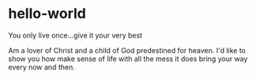 # hello-world
You only live once...give it your very best

Am a lover of Christ and a child of God predestined for heaven. I'd like to show you how make sense of life with all the mess it does bring your way every now and then.
